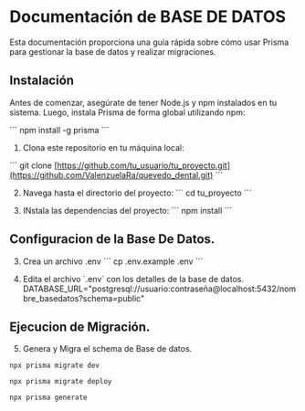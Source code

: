 # Documentación de BASE DE DATOS

Esta documentación proporciona una guía rápida sobre cómo usar Prisma para gestionar la base de datos y realizar migraciones.

## Instalación

Antes de comenzar, asegúrate de tener Node.js y npm instalados en tu sistema. Luego, instala Prisma de forma global utilizando npm:

´´´
npm install -g prisma
´´´

1. Clona este repositorio en tu máquina local:

´´´
git clone [https://github.com/tu_usuario/tu_proyecto.git](https://github.com/ValenzuelaRa/quevedo_dental.git)
´´´

2. Navega hasta el directorio del proyecto:
´´´
cd tu_proyecto
´´´

3. INstala las dependencias del proyecto:
´´´
npm install
´´´

## Configuracion de la Base De Datos.

3. Crea un archivo .env
´´´
cp .env.example .env
´´´

4. Edita el archivo ´.env´ con los detalles de la base de datos.
DATABASE_URL="postgresql://usuario:contraseña@localhost:5432/nombre_basedatos?schema=public"

## Ejecucion de Migración.

5. Genera y Migra el schema de Base de datos.
```
npx prisma migrate dev
```
``` 
npx prisma migrate deploy
 ```
 ``` 
 npx prisma generate
```

